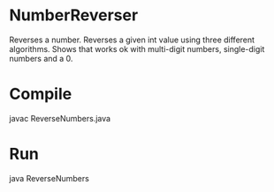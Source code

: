 # NumberReverser
Reverses a number.
Reverses a given int value using three different algorithms.
Shows that works ok with multi-digit numbers, single-digit numbers and a 0.

# Compile
javac ReverseNumbers.java

# Run
java ReverseNumbers
